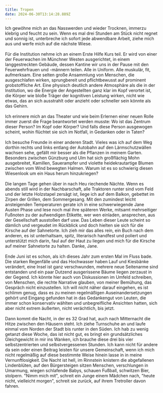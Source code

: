 ```yaml
---
title: Tropen
date: 2024-06-30T13:14:28.889Z
---
```

Ich gewöhne mich an das Nasswerden und wieder Trocknen, immerzu klebrig und feucht zu sein. Wenn es mal drei Stunden am Stück nicht regnet und sonnig ist, unterbreche ich sofort jede abwendbare Arbeit, ziehe mich aus und werfe mich auf die nächste Wiese.\
\
Für die Institution nehme ich an einem Erste Hilfe Kurs teil. Er wird von einer der Feuerwachen im Münchner Westen ausgerichtet, in einem langgestreckten Gebäude, dessen Kantine wir uns in der Pause mit den Feuerwehrfrauen und -männern teilen. Alle in Uniform. Alle muskulär, fit, aufmerksam. Eine selten große Ansammlung von Menschen, die ausgeschlafen wirken, sprungbereit und pflichtbewusst auf prominent grobstoffliche Art. Eine physisch deutlich andere Atmosphäre als die in der Institution, wo die Energie der Angestellten ganz klar im Kopf verortet ist, die Körper wie bloße Träger der kognitiven Leistung wirken, nicht wie etwas, das an sich ausstrahlt oder anzieht oder schneller sein könnte als das Gehirn.\
\
Ich erinnere mich an das Theater und wie beim Erlernen einer neuen Rolle immer zuerst die Frage beantwortet werden musste: Wo ist das Zentrum dieser Person? Im Kopf oder Körper? Und falls diese Person ausgewogen scheint, wohin flüchtet sie sich im Notfall, in Gedanken oder in Taten?\
\
Ich besuche Freunde in einer anderen Stadt. Vieles was ich auf dem Weg dorthin rechts und links entlang der Autobahn auf den Lärmschutzwällen wachsen sehe, gefällt mir besser als die Pflanzen in meinem Garten. Besonders zwischen Günzburg und Ulm hat sich großflächig Mohn ausgebreitet, Kamillen, Sauerampfer und violette heidekrautartige Blumen zwischen vom Wind bewegten Halmen. Warum ist es so schwierig diesen Wiesenlook um ein Haus herum hinzukriegen?\
\
Die langen Tage gehen über in nach Heu riechende Nächte. Wenn es abends still wird in der Nachbarschaft, alle Traktoren runter sind vom Feld und der letzte Holzstapel zersägt ist, liege ich auf dem Balkon, gebettet im Zirpen der Grillen, dem Sommergesang. Mit den zumindest leicht ansteigenden Temperaturen gerate ich in eine schwerwiegende Jane Austen Phase und lese noch mal ihre späteren Werke, mitsamt mehrseitiger Fußnoten zu der aufwendigen Etikette, wer wen einladen, ansprechen, aus der Gesellschaft ausstoßen darf usw. Das Leben dieser Leute scheint so dämlich und vergeudet im Rückblick und doch hielten sie sich für die Kirsche auf der Sahnetorte. Ich zieh mir das alles rein, ein Buch nach dem anderen, es ist unterhaltsam, spitz, literarisch handfest und poliert und unterstützt mich darin, faul auf der Haut zu liegen und mich für die Kirsche auf meiner Sahnetorte zu halten. Danke, Jane.\
\
Ende Juni ist es schon, als ich dieses Jahr zum ersten Mal im Fluss bade. Die starken Regenfälle und das Hochwasser haben Lauf und Kiesbänke verändert, eine Insel ist ganz verschwunden, mehrere neue Seitenarme sind entstanden und ein paar Dutzend ausgerissene Bäume liegen zerzaust in der Gegend. Ich könnte hier auch von Diskussionen im Umfeld schreiben, von Menschen, die rechte Narrative glauben, von meiner Bemühung, das Gespräch nicht einzustellen. Ich will nicht näher darauf eingehen, es ist schlimm genug, dass es zu meinen regelmäßigen Auseinandersetzungen gehört und Eingang gefunden hat in das Gedankengut von Leuten, die immer schon konservativ wählten und unbegreifliche Ansichten hatten, sich aber nicht extrem äußerten, nicht verächtlich, bis jetzt.\
\
Dann kommt die Nacht, in der es 32 Grad hat, auch nach Mitternacht die Hitze zwischen den Häusern steht. Ich ziehe Turnschuhe an und laufe einmal vom Norden der Stadt bis runter in den Süden. Ich hab zu wenig getanzt diese Woche, das ist nicht gut, es bringt ein grundsätzliches Gleichgewicht in mir ins Wanken, ich brauche diese drei bis vier selbstzentrierten und selbstvergessenen Stunden. Ich kann nicht für andere da sein oder einen Beitrag leisten für unsere Gemeinschaft, wenn ich mich nicht regelmäßig auf diese bestimmte Weise hinein lasse in in meine Vernunftlosigkeit. Die Nacht ist hell, im Rinnstein knistern die abgefallenen Lindenblüten, auf den Bürgersteigen sitzen Menschen, verschlungen in Umarmung, wiegen schlafende Babys, schauen Fußball, schwitzen Bier, stolpern. "Nimm mich mit", schreit ein Junge einem Mädchen nach, "heute nicht, vielleicht morgen", schreit sie zurück, auf ihrem Tretroller davon fahren.